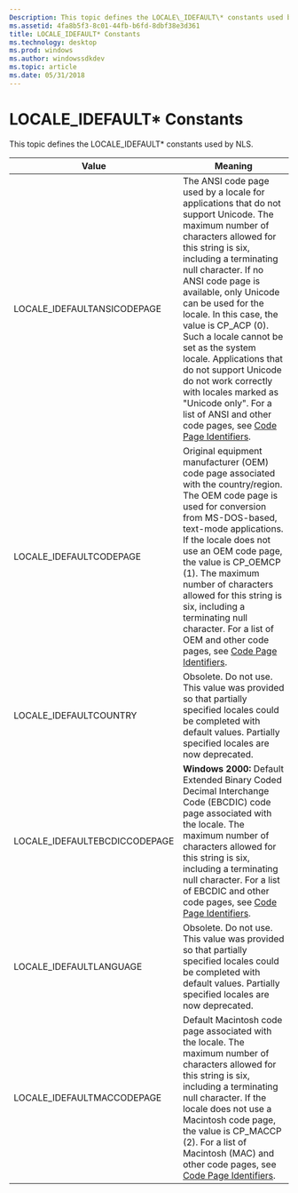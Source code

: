 ```yaml
---
Description: This topic defines the LOCALE\_IDEFAULT\* constants used by NLS.
ms.assetid: 4fa8b5f3-8c01-44fb-b6fd-8dbf38e3d361
title: LOCALE_IDEFAULT* Constants
ms.technology: desktop
ms.prod: windows
ms.author: windowssdkdev
ms.topic: article
ms.date: 05/31/2018
---
```


# LOCALE\_IDEFAULT\* Constants

This topic defines the LOCALE\_IDEFAULT\* constants used by NLS.



| Value                          | Meaning                                                                                                                                                                                                                                                                                                                                                                                                                                                                                                                                                                 |
|--------------------------------|-------------------------------------------------------------------------------------------------------------------------------------------------------------------------------------------------------------------------------------------------------------------------------------------------------------------------------------------------------------------------------------------------------------------------------------------------------------------------------------------------------------------------------------------------------------------------|
| LOCALE\_IDEFAULTANSICODEPAGE   | The ANSI code page used by a locale for applications that do not support Unicode. The maximum number of characters allowed for this string is six, including a terminating null character. If no ANSI code page is available, only Unicode can be used for the locale. In this case, the value is CP\_ACP (0). Such a locale cannot be set as the system locale. Applications that do not support Unicode do not work correctly with locales marked as "Unicode only". For a list of ANSI and other code pages, see [Code Page Identifiers](code-page-identifiers.md). |
| LOCALE\_IDEFAULTCODEPAGE       | Original equipment manufacturer (OEM) code page associated with the country/region. The OEM code page is used for conversion from MS-DOS-based, text-mode applications. If the locale does not use an OEM code page, the value is CP\_OEMCP (1). The maximum number of characters allowed for this string is six, including a terminating null character. For a list of OEM and other code pages, see [Code Page Identifiers](code-page-identifiers.md).                                                                                                               |
| LOCALE\_IDEFAULTCOUNTRY        | Obsolete. Do not use. This value was provided so that partially specified locales could be completed with default values. Partially specified locales are now deprecated.                                                                                                                                                                                                                                                                                                                                                                                               |
| LOCALE\_IDEFAULTEBCDICCODEPAGE | **Windows 2000:** Default Extended Binary Coded Decimal Interchange Code (EBCDIC) code page associated with the locale. The maximum number of characters allowed for this string is six, including a terminating null character. For a list of EBCDIC and other code pages, see [Code Page Identifiers](code-page-identifiers.md).                                                                                                                                                                                                                                     |
| LOCALE\_IDEFAULTLANGUAGE       | Obsolete. Do not use. This value was provided so that partially specified locales could be completed with default values. Partially specified locales are now deprecated.                                                                                                                                                                                                                                                                                                                                                                                               |
| LOCALE\_IDEFAULTMACCODEPAGE    | Default Macintosh code page associated with the locale. The maximum number of characters allowed for this string is six, including a terminating null character. If the locale does not use a Macintosh code page, the value is CP\_MACCP (2). For a list of Macintosh (MAC) and other code pages, see [Code Page Identifiers](code-page-identifiers.md).                                                                                                                                                                                                              |



 

 

 



